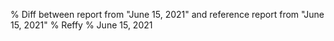 % Diff between report from "June 15, 2021" and reference report from "June 15, 2021"
% Reffy
% June 15, 2021

